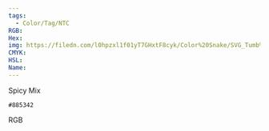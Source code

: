 ```yaml
---
tags:
  - Color/Tag/NTC
RGB:
Hex:
img: https://filedn.com/l0hpzxl1f01yT7GHxtF8cyk/Color%20Snake/SVG_Tumb%20Mass%20No%20Name/885342.svg
CMYK:
HSL:
Name:
---
```

Spicy Mix
```palette
#885342
```
RGB
